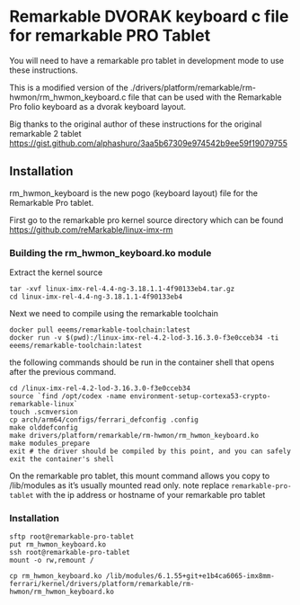 # Remarkable DVORAK keyboard c file for remarkable PRO Tablet

You will need to have a remarkable pro tablet in development mode to use these instructions.

This is a modified version of the ./drivers/platform/remarkable/rm-hwmon/rm_hwmon_keyboard.c
file that can be used with the Remarkable Pro folio keyboard as a dvorak keyboard layout.

Big thanks to the original author of these instructions for the original remarkable 2 tablet https://gist.github.com/alphashuro/3aa5b67309e974542b9ee59f19079755

## Installation

rm_hwmon_keyboard is the new pogo (keyboard layout) file for the Remarkable Pro tablet.

First go to the remarkable pro kernel source directory
which can be found https://github.com/reMarkable/linux-imx-rm 

### Building the rm_hwmon_keyboard.ko module



Extract the kernel source
```agsl
tar -xvf linux-imx-rel-4.4-ng-3.18.1.1-4f90133eb4.tar.gz
cd linux-imx-rel-4.4-ng-3.18.1.1-4f90133eb4
```

Next we need to compile using the remarkable toolchain

```agsl
docker pull eeems/remarkable-toolchain:latest
docker run -v $(pwd):/linux-imx-rel-4.2-lod-3.16.3.0-f3e0cceb34 -ti eeems/remarkable-toolchain:latest
```

the following commands should be run in the container shell that opens after the previous command.
```
cd /linux-imx-rel-4.2-lod-3.16.3.0-f3e0cceb34
source `find /opt/codex -name environment-setup-cortexa53-crypto-remarkable-linux`
touch .scmversion
cp arch/arm64/configs/ferrari_defconfig .config
make olddefconfig
make drivers/platform/remarkable/rm-hwmon/rm_hwmon_keyboard.ko
make modules_prepare
exit # the driver should be compiled by this point, and you can safely exit the container's shell
```

On the remarkable pro tablet, this mount command allows you copy to /lib/modules as it’s usually mounted read only.
note replace `remarkable-pro-tablet` with the ip address or hostname of your remarkable pro tablet

### Installation
````
sftp root@remarkable-pro-tablet
put rm_hwmon_keyboard.ko
ssh root@remarkable-pro-tablet
mount -o rw,remount /

cp rm_hwmon_keyboard.ko /lib/modules/6.1.55+git+e1b4ca6065-imx8mm-ferrari/kernel/drivers/platform/remarkable/rm-hwmon/rm_hwmon_keyboard.ko
````

